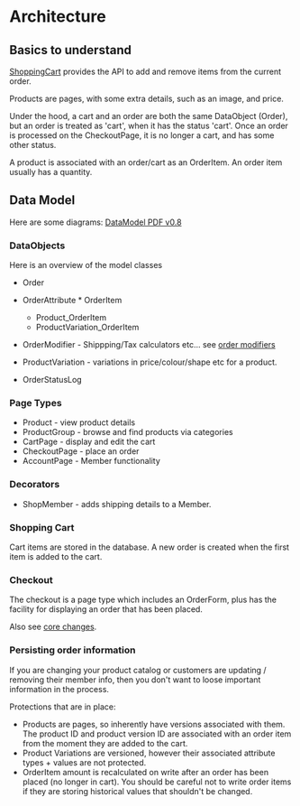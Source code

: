 # Architecture

## Basics to understand

[ShoppingCart](Shopping_Cart.md) provides the API to add and remove items from the current order.

Products are pages, with some extra details, such as an image, and price.

Under the hood, a cart and an order are both the same DataObject (Order), but an order is treated as 'cart', 
when it has the status 'cart'.
Once an order is processed on the CheckoutPage, it is no longer a cart, and has some other status.

A product is associated with an order/cart as an OrderItem. An order item usually has a quantity.

## Data Model

Here are some diagrams:
[DataModel PDF v0.8](https://github.com/downloads/burnbright/silverstripe-shop/ShopModule0.8.pdf)


### DataObjects

Here is an overview of the model classes

  * Order
   * OrderAttribute
  	* OrderItem
  	 * Product_OrderItem
   	 * ProductVariation_OrderItem
   * OrderModifier - Shippping/Tax calculators etc... see [order modifiers](Order_Modifiers.md)
   * ProductVariation - variations in price/colour/shape etc for a product.
   
   * OrderStatusLog

### Page Types

  * Product - view product details
  * ProductGroup - browse and find products via categories
  * CartPage - display and edit the cart
  * CheckoutPage - place an order
  * AccountPage - Member functionality

### Decorators

 * ShopMember - adds shipping details to a Member.

### Shopping Cart

Cart items are stored in the database. A new order is created when the first item is added to the cart.

### Checkout

The checkout is a page type which includes an OrderForm, plus has the facility for displaying an order that has been placed. 

Also see [core changes](Core_Changes.md).

### Persisting order information

If you are changing your product catalog or customers are updating / removing their member info, then you don't want to loose
important information in the process.

Protections that are in place:

 * Products are pages, so inherently have versions associated with them. The product ID and product version ID are associated 
 with an order item from the moment they are added to the cart.
 * Product Variations are versioned, however their associated attribute types + values are not protected.
 * OrderItem amount is recalculated on write after an order has been placed (no longer in cart). You should be careful not to
 write order items if they are storing historical values that shouldn't be changed.